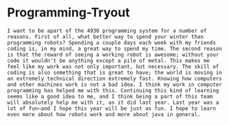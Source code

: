# Programming-Tryout
	I want to be apart of the 4930 programming system for a number of reasons. First of all, what better way to spend your winter than programming robots? Spending a couple days each week with my friends coding is, in my mind, a great way to spend my time. The second reason is that the reward of seeing a working robot is awesome; without your code it wouldn't be anything except a pile of metal. This makes me feel like my work was not only important, but necessary. The skill of coding is also something that is great to have; the world is moving in an extremely technical direction extremely fast. Knowing how computers and other machines work is not a bad idea. I think my work in computer programming has helped me with this. Continuing this kind of learning seems like a good idea to me, and I think being a part of this team will absolutely help me with it, as it did last year. Last year was a lot of fun—and I hope this year will be just as fun. I hope to learn even more about how robots work and more about java in general.	
